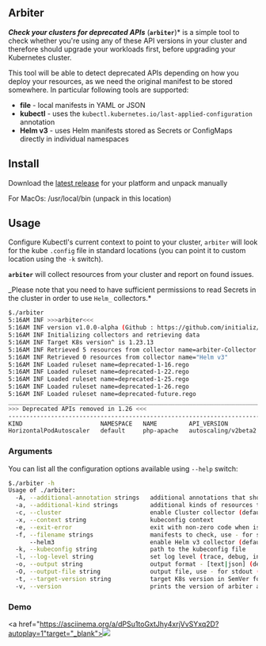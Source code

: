 ## Arbiter

**_Check your clusters for deprecated APIs_**
(**`arbiter`**)\* is a simple tool to check whether you're using
any of these API versions in your cluster and therefore should upgrade your
workloads first, before upgrading your Kubernetes cluster.

This tool will be able to detect deprecated APIs depending on how you deploy
your resources, as we need the original manifest to be stored somewhere. In
particular following tools are supported:

- **file** - local manifests in YAML or JSON
- **kubectl** - uses the `kubectl.kubernetes.io/last-applied-configuration` annotation
- **Helm v3** - uses Helm manifests stored as Secrets or ConfigMaps directly in individual namespaces

[1]: https://kubernetes.io/blog/2022/11/18/upcoming-changes-in-kubernetes-1-26

## Install

 Download the [latest release](https://github.com/initializ/arbiter/releases)
 for your platform and unpack manually
  
 For MacOs:
 /usr/local/bin (unpack in this location)

## Usage

Configure Kubectl's current context to point to your cluster, `arbiter` will
look for the kube `.config` file in standard locations (you can point it to custom
location using the `-k` switch).

**`arbiter`** will collect resources from your cluster and report on found issues.

_Please note that you need to have sufficient permissions to read Secrets in the
cluster in order to use `Helm_` collectors.\*

```sh
$./arbiter
5:16AM INF >>>arbiter<<<
5:16AM INF version v1.0.0-alpha (Github : https://github.com/initializ/arbiter)
5:16AM INF Initializing collectors and retrieving data
5:16AM INF Target K8s version^ is 1.23.13
5:16AM INF Retrieved 5 resources from collector name=arbiter-Collector
5:16AM INF Retrieved 0 resources from collector name="Helm v3"
5:16AM INF Loaded ruleset name=deprecated-1-16.rego
5:16AM INF Loaded ruleset name=deprecated-1-22.rego
5:16AM INF Loaded ruleset name=deprecated-1-25.rego
5:16AM INF Loaded ruleset name=deprecated-1-26.rego
5:16AM INF Loaded ruleset name=deprecated-future.rego
__________________________________________________________________________________________
>>> Deprecated APIs removed in 1.26 <<<
------------------------------------------------------------------------------------------
KIND                      NAMESPACE   NAME         API_VERSION           REPLACE_WITH (SINCE)
HorizontalPodAutoscaler   default     php-apache   autoscaling/v2beta2   autoscaling/v2 (1.23.0)
```

### Arguments

You can list all the configuration options available using `--help` switch:

```sh
$./arbiter -h
Usage of ./arbiter:
  -A, --additional-annotation strings   additional annotations that should be checked to determine the last applied config
  -a, --additional-kind strings         additional kinds of resources to report in Kind.version.group.com format
  -c, --cluster                         enable Cluster collector (default true)
  -x, --context string                  kubeconfig context
  -e, --exit-error                      exit with non-zero code when issues are found
  -f, --filename strings                manifests to check, use - for stdin
      --helm3                           enable Helm v3 collector (default true)
  -k, --kubeconfig string               path to the kubeconfig file
  -l, --log-level string                set log level (trace, debug, info, warn, error, fatal, panic, disabled) (default "info")
  -o, --output string                   output format - [text|json] (default "text")
  -O, --output-file string              output file, use - for stdout (default "-")
  -t, --target-version string           target K8s version in SemVer format (autodetected by default)
  -v, --version                         prints the version of arbiter and exits
```
### Demo
<a href="https://asciinema.org/a/dPSu1toGxtJhy4xrjVvSYxq2D?autoplay=1"target="_blank"><img src="https://asciinema.org/a/dPSu1toGxtJhy4xrjVvSYxq2D.svg" /></a>


